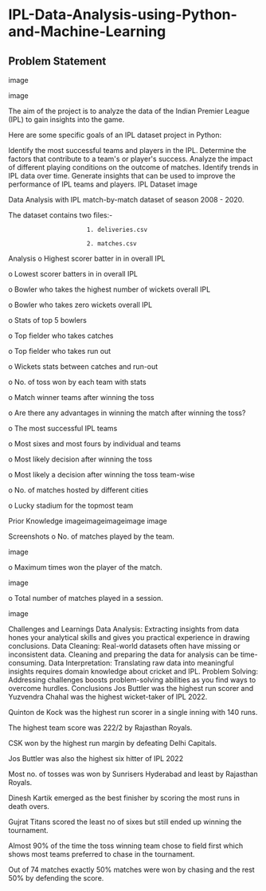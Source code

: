 # IPL-Data-Analysis-using-Python-and-Machine-Learning
## Problem Statement
image

image

The aim of the project is to analyze the data of the Indian Premier League (IPL) to gain insights into the game.

Here are some specific goals of an IPL dataset project in Python:

Identify the most successful teams and players in the IPL.
Determine the factors that contribute to a team's or player's success.
Analyze the impact of different playing conditions on the outcome of matches.
Identify trends in IPL data over time.
Generate insights that can be used to improve the performance of IPL teams and players.
IPL Dataset
image

Data Analysis with IPL match-by-match dataset of season 2008 - 2020.

The dataset contains two files:-

                          1. deliveries.csv
                              
                          2. matches.csv
Analysis
o Highest scorer batter in in overall IPL

o Lowest scorer batters in in overall IPL

o Bowler who takes the highest number of wickets overall IPL

o Bowler who takes zero wickets overall IPL

o Stats of top 5 bowlers

o Top fielder who takes catches

o Top fielder who takes run out

o Wickets stats between catches and run-out

o No. of toss won by each team with stats

o Match winner teams after winning the toss

o Are there any advantages in winning the match after winning the toss?

o The most successful IPL teams

o Most sixes and most fours by individual and teams

o Most likely decision after winning the toss

o Most likely a decision after winning the toss team-wise

o No. of matches hosted by different cities

o Lucky stadium for the topmost team

Prior Knowledge
imageimageimageimage image

Screenshots
o No. of matches played by the team.

image

o Maximum times won the player of the match.

image

o Total number of matches played in a session.

image

Challenges and Learnings
Data Analysis: Extracting insights from data hones your analytical skills and gives you practical experience in drawing conclusions.
Data Cleaning: Real-world datasets often have missing or inconsistent data. Cleaning and preparing the data for analysis can be time-consuming.
Data Interpretation: Translating raw data into meaningful insights requires domain knowledge about cricket and IPL.
Problem Solving: Addressing challenges boosts problem-solving abilities as you find ways to overcome hurdles.
Conclusions
Jos Buttler was the highest run scorer and Yuzvendra Chahal was the highest wicket-taker of IPL 2022.

Quinton de Kock was the highest run scorer in a single inning with 140 runs.

The highest team score was 222/2 by Rajasthan Royals.

CSK won by the highest run margin by defeating Delhi Capitals.

Jos Buttler was also the highest six hitter of IPL 2022

Most no. of tosses was won by Sunrisers Hyderabad and least by Rajasthan Royals.

Dinesh Kartik emerged as the best finisher by scoring the most runs in death overs.

Gujrat Titans scored the least no of sixes but still ended up winning the tournament.

Almost 90% of the time the toss winning team chose to field first which shows most teams preferred to chase in the tournament.

Out of 74 matches exactly 50% matches were won by chasing and the rest 50% by defending the score.
